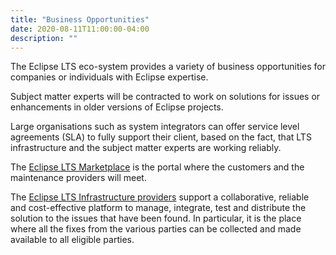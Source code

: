 ```yaml
---
title: "Business Opportunities"
date: 2020-08-11T11:00:00-04:00
description: ""
---
```


The Eclipse LTS eco-system provides a variety of business opportunities for companies or individuals with Eclipse expertise.

Subject matter experts will be contracted to work on solutions for issues or enhancements in older versions of Eclipse projects.

Large organisations such as system integrators can offer service level agreements (SLA) to fully support their client, based on the fact, that LTS infrastructure and the subject matter experts are working reliably.

The [Eclipse LTS Marketplace](http://marketplace.eclipse.org/category/markets/long-term-support) is the portal where the customers and the maintenance providers will meet.

The [Eclipse LTS Infrastructure providers](/about/infrastructure) support a collaborative, reliable and cost-effective platform to manage, integrate, test and distribute the solution to the issues that have been found. In particular, it is the place where all the fixes from the various parties can be collected and made available to all eligible parties.